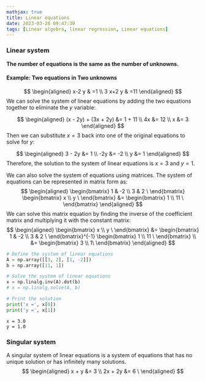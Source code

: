 ```yaml
---
mathjax: true
title: Linear equations
date: 2023-03-28 09:47:39
tags: [Linear algebra, linear regression, Linear equations]
---
```


### Linear system

**The number of equations is the same as the number of unknowns.**

#### Example: Two equations in Two unknowns

$$
\begin{aligned}
x-2 y & =1 \\
3 x+2 y & =11
\end{aligned}
$$
We can solve the system of linear equations by adding the two equations together to eliminate the $y$ variable:

$$
\begin{aligned}
(x - 2y) + (3x + 2y) &= 1 + 11 \\
4x &= 12 \\
x &= 3
\end{aligned}
$$
Then we can substitute $x = 3$ back into one of the original equations to solve for $y$:

$$
\begin{aligned}
3 - 2y &= 1 \\
-2y &= -2 \\
y &= 1
\end{aligned}
$$
Therefore, the solution to the system of linear equations is $x = 3$ and $y = 1$.

We can also solve the system of equations using matrices. The system of equations can be represented in matrix form as:
$$
\begin{aligned} \begin{bmatrix} 1 & -2 \\ 3 & 2 \ \end{bmatrix} \begin{bmatrix} x \\ y \ \end{bmatrix} &= \begin{bmatrix} 1 \\ 11 \ \end{bmatrix} \end{aligned}
$$
We can solve this matrix equation by finding the inverse of the coefficient matrix and multiplying it with the constant matrix:
$$
\begin{aligned}
\begin{bmatrix}
x \\
y \
\end{bmatrix}
&=
\begin{bmatrix}
1 & -2 \\
3 & 2 \
\end{bmatrix}^{-1}
\begin{bmatrix}
1 \\
11 \
\end{bmatrix} \\
&=
\begin{bmatrix}
3 \\
1\
\end{bmatrix}
\end{aligned}
$$

```python
# Define the system of linear equations
A = np.array([[3, 2], [1, -2]])
b = np.array([11, 1])

# Solve the system of linear equations
x = np.linalg.inv(A).dot(b)
# x = np.linalg.solve(A, b)

# Print the solution
print('x =', x[0])
print('y =', x[1])
```

```
x = 3.0
y = 1.0
```

### Singular system

A singular system of linear equations is a system of equations that has no unique solution or has infinitely many solutions.
$$
\begin{aligned}
x + y &= 3 \\
2x + 2y &= 6 \
\end{aligned}
$$
